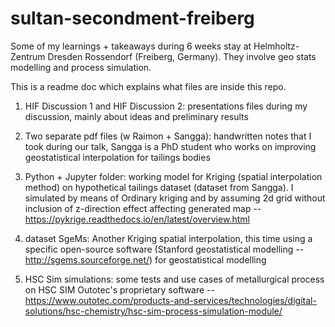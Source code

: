 # sultan-secondment-freiberg
Some of my learnings + takeaways during 6 weeks stay at Helmholtz-Zentrum Dresden Rossendorf (Freiberg, Germany). They involve geo stats modelling and process simulation.

This is a readme doc which explains what files are inside this repo.

1. HIF Discussion 1 and HIF Discussion 2: presentations files during my discussion, mainly about ideas and preliminary results

2. Two separate pdf files (w Raimon + Sangga): handwritten notes that I took during our talk, Sangga is a PhD student who works on improving geostatistical interpolation for tailings bodies

3. Python + Jupyter folder: working model for Kriging (spatial interpolation method) on hypothetical tailings dataset (dataset from Sangga). I simulated by means of Ordinary kriging and by assuming 2d grid without inclusion of z-direction effect affecting generated map -- https://pykrige.readthedocs.io/en/latest/overview.html

4. dataset SgeMs: Another Kriging spatial interpolation, this time using a specific open-source software (Stanford geostatistical modelling -- http://sgems.sourceforge.net/) for geostatistical modelling

5. HSC Sim simulations: some tests and use cases of metallurgical process on HSC SIM Outotec's proprietary software -- https://www.outotec.com/products-and-services/technologies/digital-solutions/hsc-chemistry/hsc-sim-process-simulation-module/

